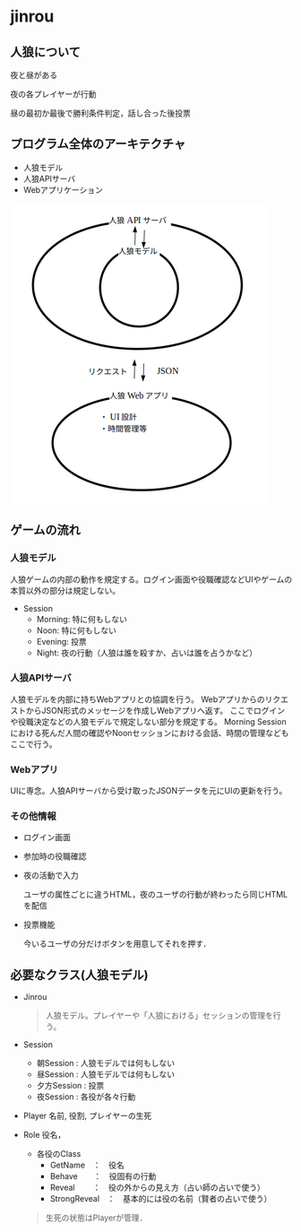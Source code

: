 # jinrou

## 人狼について

夜と昼がある

夜の各プレイヤーが行動

昼の最初か最後で勝利条件判定，話し合った後投票

## プログラム全体のアーキテクチャ
 - 人狼モデル
 - 人狼APIサーバ
 - Webアプリケーション
 
 ![architecture](./READMEimg/architecture.png)


## ゲームの流れ

### 人狼モデル
人狼ゲームの内部の動作を規定する。ログイン画面や役職確認などUIやゲームの本質以外の部分は規定しない。
 - Session 
   - Morning: 特に何もしない
   - Noon: 特に何もしない
   - Evening: 投票
   - Night: 夜の行動（人狼は誰を殺すか、占いは誰を占うかなど）

### 人狼APIサーバ
人狼モデルを内部に持ちWebアプリとの協調を行う。
WebアプリからのリクエストからJSON形式のメッセージを作成しWebアプリへ返す。
ここでログインや役職決定などの人狼モデルで規定しない部分を規定する。
Morning Sessionにおける死んだ人間の確認やNoonセッションにおける会話、時間の管理などもここで行う。

### Webアプリ
UIに専念。人狼APIサーバから受け取ったJSONデータを元にUIの更新を行う。

### その他情報
- ログイン画面
- 参加時の役職確認

- 夜の活動で入力

  ユーザの属性ごとに違うHTML，夜のユーザの行動が終わったら同じHTMLを配信

- 投票機能

  今いるユーザの分だけボタンを用意してそれを押す．



## 必要なクラス(人狼モデル)
- Jinrou 
  > 人狼モデル。プレイヤーや「人狼における」セッションの管理を行う。
- Session 

  - 朝Session : 人狼モデルでは何もしない
  - 昼Session : 人狼モデルでは何もしない
  - 夕方Session : 投票
  - 夜Session : 各役が各々行動

- Player 名前, 役割, プレイヤーの生死

- Role 役名，
  - 各役のClass
    - GetName　：　役名
    - Behave　　：　役固有の行動
    - Reveal 　　：　役の外からの見え方（占い師の占いで使う）
    - StrongReveal　：　基本的には役の名前（賢者の占いで使う）

  > 生死の状態はPlayerが管理．


